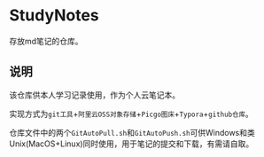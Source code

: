 # StudyNotes
存放md笔记的仓库。

## 说明
该仓库供本人学习记录使用，作为个人云笔记本。

实现方式为`git工具`+`阿里云OSS对象存储`+`Picgo图床`+`Typora`+`github仓库`。

仓库文件中的两个`GitAutoPull.sh`和`GitAutoPush.sh`可供Windows和类Unix(MacOS+Linux)同时使用，用于笔记的提交和下载，有需请自取。
